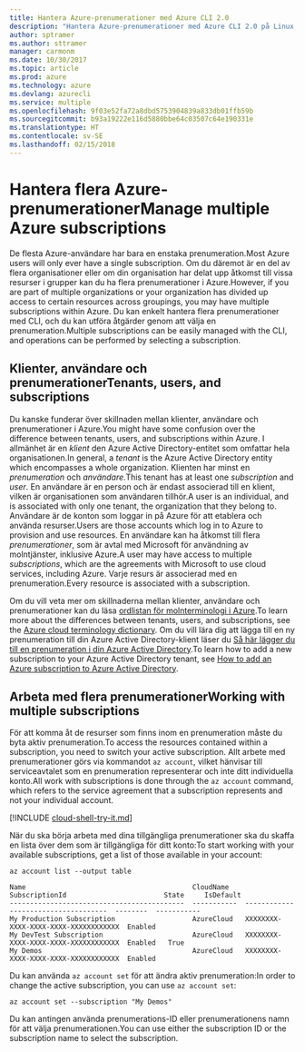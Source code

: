 ```yaml
---
title: Hantera Azure-prenumerationer med Azure CLI 2.0
description: "Hantera Azure-prenumerationer med Azure CLI 2.0 på Linux, Mac eller Windows."
author: sptramer
ms.author: sttramer
manager: carmonm
ms.date: 10/30/2017
ms.topic: article
ms.prod: azure
ms.technology: azure
ms.devlang: azurecli
ms.service: multiple
ms.openlocfilehash: 9f03e52fa72a8dbd5753904839a833db01ffb59b
ms.sourcegitcommit: b93a19222e116d5880bbe64c03507c64e190331e
ms.translationtype: HT
ms.contentlocale: sv-SE
ms.lasthandoff: 02/15/2018
---
```

# <a name="manage-multiple-azure-subscriptions"></a><span data-ttu-id="85914-103">Hantera flera Azure-prenumerationer</span><span class="sxs-lookup"><span data-stu-id="85914-103">Manage multiple Azure subscriptions</span></span>

<span data-ttu-id="85914-104">De flesta Azure-användare har bara en enstaka prenumeration.</span><span class="sxs-lookup"><span data-stu-id="85914-104">Most Azure users will only ever have a single subscription.</span></span> <span data-ttu-id="85914-105">Om du däremot är en del av flera organisationer eller om din organisation har delat upp åtkomst till vissa resurser i grupper kan du ha flera prenumerationer i Azure.</span><span class="sxs-lookup"><span data-stu-id="85914-105">However, if you are part of multiple organizations or your organization has divided up access to certain resources across groupings, you may have multiple subscriptions within Azure.</span></span> <span data-ttu-id="85914-106">Du kan enkelt hantera flera prenumerationer med CLI, och du kan utföra åtgärder genom att välja en prenumeration.</span><span class="sxs-lookup"><span data-stu-id="85914-106">Multiple subscriptions can be easily managed with the CLI, and operations can be performed by selecting a subscription.</span></span>

## <a name="tenants-users-and-subscriptions"></a><span data-ttu-id="85914-107">Klienter, användare och prenumerationer</span><span class="sxs-lookup"><span data-stu-id="85914-107">Tenants, users, and subscriptions</span></span>

<span data-ttu-id="85914-108">Du kanske funderar över skillnaden mellan klienter, användare och prenumerationer i Azure.</span><span class="sxs-lookup"><span data-stu-id="85914-108">You might have some confusion over the difference between tenants, users, and subscriptions within Azure.</span></span> <span data-ttu-id="85914-109">I allmänhet är en _klient_ den Azure Active Directory-entitet som omfattar hela organisationen.</span><span class="sxs-lookup"><span data-stu-id="85914-109">In general, a _tenant_ is the Azure Active Directory entity which encompasses a whole organization.</span></span> <span data-ttu-id="85914-110">Klienten har minst en _prenumeration_ och _användare_.</span><span class="sxs-lookup"><span data-stu-id="85914-110">This tenant has at least one _subscription_ and _user_.</span></span> <span data-ttu-id="85914-111">En användare är en person och är endast associerad till en klient, vilken är organisationen som användaren tillhör.</span><span class="sxs-lookup"><span data-stu-id="85914-111">A user is an individual, and is associated with only one tenant, the organization that they belong to.</span></span> <span data-ttu-id="85914-112">Användare är de konton som loggar in på Azure för att etablera och använda resurser.</span><span class="sxs-lookup"><span data-stu-id="85914-112">Users are those accounts which log in to Azure to provision and use resources.</span></span> <span data-ttu-id="85914-113">En användare kan ha åtkomst till flera _prenumerationer_, som är avtal med Microsoft för användning av molntjänster, inklusive Azure.</span><span class="sxs-lookup"><span data-stu-id="85914-113">A user may have access to multiple _subscriptions_, which are the agreements with Microsoft to use cloud services, including Azure.</span></span> <span data-ttu-id="85914-114">Varje resurs är associerad med en prenumeration.</span><span class="sxs-lookup"><span data-stu-id="85914-114">Every resource is associated with a subscription.</span></span>

<span data-ttu-id="85914-115">Om du vill veta mer om skillnaderna mellan klienter, användare och prenumerationer kan du läsa [ordlistan för molnterminologi i Azure](/azure/azure-glossary-cloud-terminology).</span><span class="sxs-lookup"><span data-stu-id="85914-115">To learn more about the differences between tenants, users, and subscriptions, see the [Azure cloud terminology dictionary](/azure/azure-glossary-cloud-terminology).</span></span>
<span data-ttu-id="85914-116">Om du vill lära dig att lägga till en ny prenumeration till din Azure Active Directory-klient läser du [Så här lägger du till en prenumeration i din Azure Active Directory](/azure/active-directory/active-directory-how-subscriptions-associated-directory).</span><span class="sxs-lookup"><span data-stu-id="85914-116">To learn how to add a new subscription to your Azure Active Directory tenant, see [How to add an Azure subscription to Azure Active Directory](/azure/active-directory/active-directory-how-subscriptions-associated-directory).</span></span>

## <a name="working-with-multiple-subscriptions"></a><span data-ttu-id="85914-117">Arbeta med flera prenumerationer</span><span class="sxs-lookup"><span data-stu-id="85914-117">Working with multiple subscriptions</span></span>

<span data-ttu-id="85914-118">För att komma åt de resurser som finns inom en prenumeration måste du byta aktiv prenumeration.</span><span class="sxs-lookup"><span data-stu-id="85914-118">To access the resources contained within a subscription, you need to switch your active subscription.</span></span> <span data-ttu-id="85914-119">Allt arbete med prenumerationer görs via kommandot `az account`, vilket hänvisar till serviceavtalet som en prenumeration representerar och inte ditt individuella konto.</span><span class="sxs-lookup"><span data-stu-id="85914-119">All work with subscriptions is done through the `az account` command, which refers to the service agreement that a subscription represents and not your individual account.</span></span>

[!INCLUDE [cloud-shell-try-it.md](includes/cloud-shell-try-it.md)]

<span data-ttu-id="85914-120">När du ska börja arbeta med dina tillgängliga prenumerationer ska du skaffa en lista över dem som är tillgängliga för ditt konto:</span><span class="sxs-lookup"><span data-stu-id="85914-120">To start working with your available subscriptions, get a list of those available in your account:</span></span>

```azurecli-interactive
az account list --output table
```

```Output
Name                                         CloudName    SubscriptionId                        State     IsDefault
-------------------------------------------  -----------  ------------------------------------  --------  -----------
My Production Subscription                   AzureCloud   XXXXXXXX-XXXX-XXXX-XXXX-XXXXXXXXXXXX  Enabled
My DevTest Subscription                      AzureCloud   XXXXXXXX-XXXX-XXXX-XXXX-XXXXXXXXXXXX  Enabled   True
My Demos                                     AzureCloud   XXXXXXXX-XXXX-XXXX-XXXX-XXXXXXXXXXXX  Enabled
```

<span data-ttu-id="85914-121">Du kan använda `az account set` för att ändra aktiv prenumeration:</span><span class="sxs-lookup"><span data-stu-id="85914-121">In order to change the active subscription, you can use `az account set`:</span></span>

```azurecli-interactive
az account set --subscription "My Demos"
```

<span data-ttu-id="85914-122">Du kan antingen använda prenumerations-ID eller prenumerationens namn för att välja prenumerationen.</span><span class="sxs-lookup"><span data-stu-id="85914-122">You can use either the subscription ID or the subscription name to select the subscription.</span></span>
